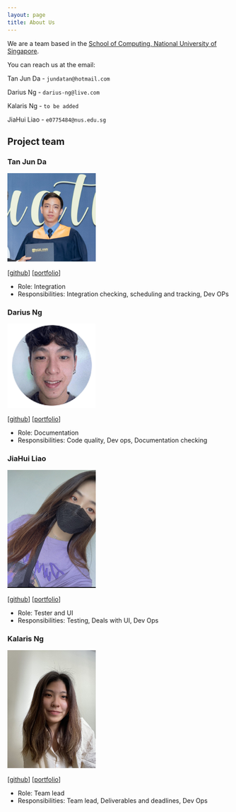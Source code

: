 ```yaml
---
layout: page
title: About Us
---
```


We are a team based in the [School of Computing, National University of Singapore](http://www.comp.nus.edu.sg).

You can reach us at the email:

Tan Jun Da - `jundatan@hotmail.com`

Darius Ng - `darius-ng@live.com`

Kalaris Ng - `to be added`

JiaHui Liao - `e0775484@nus.edu.sg`


## Project team

### Tan Jun Da

<img src="images/jundatan.png" width="200px">

[[github](https://github.com/jundatan)]
[[portfolio](team/jundatan.md)]

* Role: Integration
* Responsibilities: Integration checking, scheduling and tracking, Dev OPs

### Darius Ng

<img src="images/dfordarius.png" width="200px">

[[github](http://github.com/dfordarius)]
[[portfolio](team/dfordarius.md)]

* Role: Documentation
* Responsibilities: Code quality, Dev ops, Documentation checking

### JiaHui Liao

<img src="images/oliviajhl.png" width="200px">

[[github](https://github.com/oliviajhl)]
[[portfolio](team/oliviajhl.md)]

* Role: Tester and UI
* Responsibilities: Testing, Deals with UI, Dev Ops

### Kalaris Ng

<img src="images/kalarisng.png" width="200px">

[[github](http://github.com/kalarisng)]
[[portfolio](team/kalarisng.md)]

* Role: Team lead
* Responsibilities: Team lead, Deliverables and deadlines, Dev Ops


